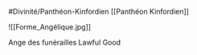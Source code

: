 #Divinité/Panthéon-Kinfordien [[Panthéon Kinfordien]] 

![[Forme_Angélique.jpg]]

Ange des funérailles
Lawful Good